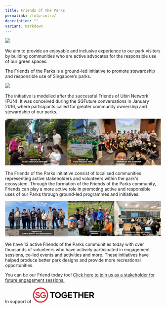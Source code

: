 ```yaml
---
title: Friends of the Parks
permalink: /fotp-intro/
description: ""
variant: markdown
---
```

![](/images/fotp%20montage%202.png)

We aim to provide an enjoyable and inclusive experience to our park visitors by building communities who are active advocates for the responsible use of our green spaces.

The Friends of the Parks is a ground-led initiative to promote stewardship and responsible use of Singapore's parks. 

![](/images/fotp%20montage%203.png)

The initiative is modelled after the successful Friends of Ubin Network (FUN). It was conceived during the SGFuture conversations in January 2016, where participants called for greater community ownership and stewardship of our parks.

![](/images/fotp%20montage%204.png)

The Friends of the Parks initiative consist of localised communities representing active stakeholders and volunteers within the park's ecosystem. Through the formation of the Friends of the Parks community, Friends can play a more active role in promoting active and responsible uses of our Parks through ground-led programmes and initiatives.

![](/images/fotp%20montage%205.png)

We have 13 active Friends of the Parks communities today with over thousands of volunteers who have actively participated in engagement sessions, co-led events and activities and more. These initiatives have helped produce better park designs and provide more recreational opportunities.

You can be our Friend today too! [Click here to join us as a stakeholder for future engagement sessions.](https://form.gov.sg/#!/5e21692b935451001117a12e)




In support of
![Alt text for image on Isomer site](/images/SGTGT.JPG)